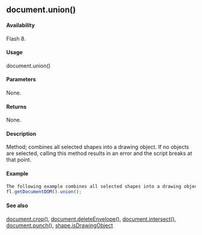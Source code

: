 ## document.union()

#### Availability

Flash 8.

#### Usage

document.union()

#### Parameters

None.

#### Returns

None.

#### Description

Method; combines all selected shapes into a drawing object. If no objects are selected, calling this method results in an error and the script breaks at that point.

#### Example

```javascript
The following example combines all selected shapes into a drawing object:
fl.getDocumentDOM().union();

```
#### See also

[document.crop()](#_bookmark159), [document.deleteEnvelope()](#_bookmark164), [document.intersect()](#_bookmark229), [document.punch()](#_bookmark250), [shape.isDrawingObject](#_bookmark816)
